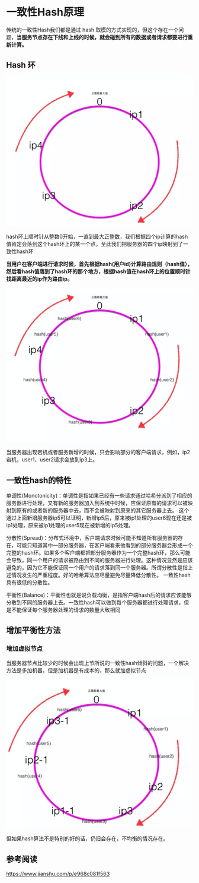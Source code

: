 # 一致性Hash原理

传统的一致性Hash我们都是通过 hash 取模的方式实现的，但这个存在一个问题，**当服务节点存在下线和上线的时候，就会碰到所有的数据或者请求都要进行重新计算。**

## Hash 环

![image-20200513145908921](assets/image-20200513145908921.png)

hash环上顺时针从整数0开始，一直到最大正整数，我们根据四个ip计算的hash值肯定会落到这个hash环上的某一个点，至此我们把服务器的四个ip映射到了一致性hash环

**当用户在客户端进行请求时候，首先根据hash(用户id)计算路由规则（hash值），然后看hash值落到了hash环的那个地方，根据hash值在hash环上的位置顺时针找距离最近的ip作为路由ip。**

![image-20200513150034547](assets/image-20200513150034547.png)

当服务器出现宕机或者服务新增的时候，只会影响部分的客户端请求，例如，ip2宕机，user1、user2请求会放到ip3上。

## 一致性hash的特性

单调性(Monotonicity)：单调性是指如果已经有一些请求通过哈希分派到了相应的服务器进行处理，又有新的服务器加入到系统中时候，应保证原有的请求可以被映射到原有的或者新的服务器中去，而不会被映射到原来的其它服务器上去。  这个通过上面新增服务器ip5可以证明，新增ip5后，原来被ip1处理的user6现在还是被ip1处理，原来被ip1处理的user5现在被新增的ip5处理。

分散性(Spread)：分布式环境中，客户端请求时候可能不知道所有服务器的存在，可能只知道其中一部分服务器，在客户端看来他看到的部分服务器会形成一个完整的hash环。如果多个客户端都把部分服务器作为一个完整hash环，那么可能会导致，同一个用户的请求被路由到不同的服务器进行处理。这种情况显然是应该避免的，因为它不能保证同一个用户的请求落到同一个服务器。所谓分散性是指上述情况发生的严重程度。好的哈希算法应尽量避免尽量降低分散性。 一致性hash具有很低的分散性。

平衡性(Balance)：平衡性也就是说负载均衡，是指客户端hash后的请求应该能够分散到不同的服务器上去。一致性hash可以做到每个服务器都进行处理请求，但是不能保证每个服务器处理的请求的数量大致相同

## 增加平衡性方法

### 增加虚拟节点

当服务器节点比较少的时候会出现上节所说的一致性hash倾斜的问题，一个解决方法是多加机器，但是加机器是有成本的，那么就加虚拟节点

![image-20200513150813480](assets/image-20200513150813480.png)

但如果hash算法不是特别的好的话，仍旧会存在，不均衡的情况存在。

## 参考阅读

https://www.jianshu.com/p/e968c081f563
